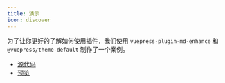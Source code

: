 ```yaml
---
title: 演示
icon: discover
---
```


为了让你更好的了解如何使用插件，我们使用 `vuepress-plugin-md-enhance` 和 `@vuepress/theme-default` 制作了一个案例。

- [源代码](https://github.com/vuepress-theme-hope/vuepress-theme-hope/tree/main/demo/md-enhance/)
- [预览](https://plugin-md-enhance-demo.vuejs.press)
